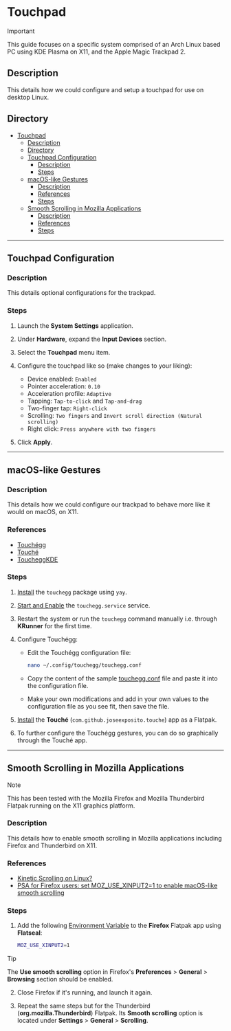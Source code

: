 # Touchpad

> [!IMPORTANT]  
> This guide focuses on a specific system comprised of an Arch Linux based PC using KDE Plasma on X11, and the Apple Magic Trackpad 2.

## Description

This details how we could configure and setup a touchpad for use on desktop Linux.

## Directory

- [Touchpad](#touchpad)
  - [Description](#description)
  - [Directory](#directory)
  - [Touchpad Configuration](#touchpad-configuration)
    - [Description](#description-1)
    - [Steps](#steps)
  - [macOS-like Gestures](#macos-like-gestures)
    - [Description](#description-2)
    - [References](#references)
    - [Steps](#steps-1)
  - [Smooth Scrolling in Mozilla Applications](#smooth-scrolling-in-mozilla-applications)
    - [Description](#description-3)
    - [References](#references-1)
    - [Steps](#steps-2)

---

## Touchpad Configuration

### Description

This details optional configurations for the trackpad.

### Steps

1. Launch the **System Settings** application.

2. Under **Hardware**, expand the **Input Devices** section.

3. Select the **Touchpad** menu item.

4. Configure the touchpad like so (make changes to your liking):

   - Device enabled: `Enabled`
   - Pointer acceleration: `0.10`
   - Acceleration profile: `Adaptive`
   - Tapping: `Tap-to-click` and `Tap-and-drag`
   - Two-finger tap: `Right-click`
   - Scrolling: `Two fingers` and `Invert scroll direction (Natural scrolling)`
   - Right click: `Press anywhere with two fingers`

5. Click **Apply**.

---

## macOS-like Gestures

### Description

This details how we could configure our trackpad to behave more like it would on macOS, on X11.

### References

- [Touchégg](https://github.com/JoseExposito/touchegg)
- [Touché](https://github.com/JoseExposito/touche)
- [ToucheggKDE](https://github.com/NayamAmarshe/ToucheggKDE)

### Steps

1. [Install](yay.md#install) the `touchegg` package using `yay`.

2. [Start and Enable](autostart.md#start-and-enable-service) the `touchegg.service` service.

3. Restart the system or run the `touchegg` command manually i.e. through **KRunner** for the first time.

4. Configure Touchégg:

   - Edit the Touchégg configuration file:

      ```sh
      nano ~/.config/touchegg/touchegg.conf
      ```

   - Copy the content of the sample [touchegg.conf](../attachments/touchegg.conf) file and paste it into the configuration file.

   - Make your own modifications and add in your own values to the configuration file as you see fit, then save the file.

5. [Install](flatpak.md#install) the **Touché** (`com.github.joseexposito.touche`) app as a Flatpak.

6. To further configure the Touchégg gestures, you can do so graphically through the Touché app.

---

## Smooth Scrolling in Mozilla Applications

> [!NOTE]  
> This has been tested with the Mozilla Firefox and Mozilla Thunderbird Flatpak running on the X11 graphics platform.

### Description

This details how to enable smooth scrolling in Mozilla applications including Firefox and Thunderbird on X11.

### References

- [Kinetic Scrolling on Linux?](https://community.frame.work/t/solved-kinetic-scrolling-on-linux/17564)
- [PSA for Firefox users: set MOZ_USE_XINPUT2=1 to enable macOS-like smooth scrolling](https://www.reddit.com/r/linux/comments/72mfv8/psa_for_firefox_users_set_moz_use_xinput21_to)

### Steps

1. Add the following [Environment Variable](flatpak.md#add-permission-overrides) to the **Firefox** Flatpak app using **Flatseal**:

    ```sh
    MOZ_USE_XINPUT2=1
    ```

> [!TIP]  
> The **Use smooth scrolling** option in Firefox's **Preferences** > **General** > **Browsing** section should be enabled.

2. Close Firefox if it's running, and launch it again.

3. Repeat the same steps but for the Thunderbird (**org.mozilla.Thunderbird**) Flatpak. Its **Smooth scrolling** option is located under **Settings** > **General** > **Scrolling**.

